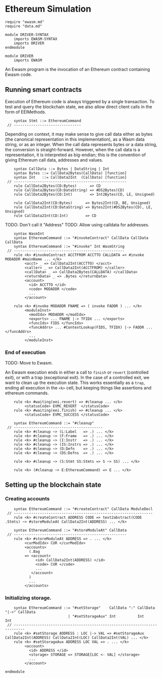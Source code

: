 Ethereum Simulation
===================

```k
require "ewasm.md"
require "data.md"

module DRIVER-SYNTAX
    imports EWASM-SYNTAX
    imports DRIVER
endmodule

module DRIVER
    imports EWASM
```

An Ewasm program is the invocation of an Ethereum contract containing Ewasm code.

Running smart contracts
-----------------------

Execution of Ethereum code is always triggered by a single transaction.
To test and query the blockchain state, we also allow direct client calls in the form of EEIMethods.

```k
    syntax Stmt ::= EthereumCommand
 // -------------------------------
```

Depending on context, it may make sense to give call data either as bytes (the canonical representation in this implementation), as a Wasm data string, or as an integer.
When the call data represents bytes or a data string, the conversion is straight-forward.
However, when the call data is a representation, it is interpreted as big-endian; this is the convention of giving Ethereum call data, addresses and values.

```k
    syntax CallData ::= Bytes | DataString | Int
    syntax Bytes ::= CallData2Bytes(CallData) [function]
    syntax Int   ::= CallData2Int  (CallData) [function]
 // ----------------------------------------------------
    rule CallData2Bytes(CD:Bytes)      => CD
    rule CallData2Bytes(CD:DataString) => #DS2Bytes(CD)
    rule CallData2Bytes(CD:Int)        => Int2Bytes(CD, LE, Unsigned)

    rule CallData2Int(CD:Bytes)      => Bytes2Int(CD, BE, Unsigned)
    rule CallData2Int(CD:DataString) => Bytes2Int(#DS2Bytes(CD), LE, Unsigned)
    rule CallData2Int(CD:Int)        => CD
```

TODO: Don't call it "Address"
TODO: Allow using calldata for addresses.

```k
    syntax WasmInt
    syntax EthereumCommand ::= "#invokeContract" CallData CallData CallData
    syntax EthereumCommand ::= "#invoke" Int WasmString
 // ---------------------------------------------------
    rule <k> #invokeContract ACCTFROM ACCTTO CALLDATA => #invoke MODADDR #mainName ... </k>
         <acct> _ => CallData2Int(ACCTTO) </acct>
         <caller> _ => CallData2Int(ACCTFROM) </caller>
         <callData> _ => CallData2Bytes(CALLDATA) </callData>
         <returnData> _ => .Bytes </returnData>
         <account>
           <id> ACCTTO </id>
           <code> MODADDR </code>
           ...
         </account>

    rule <k> #invoke MODADDR FNAME => ( invoke FADDR ) ... </k>
         <moduleInst>
           <modIdx> MODADDR </modIdx>
           <exports> ... FNAME |-> TFIDX ... </exports>
           <funcIds> FIDS </funcIds>
           <funcAddrs> ... #ContextLookup(FIDS, TFIDX) |-> FADDR ... </funcAddrs>
           ...
         </moduleInst>
```

### End of execution

TODO: Move to Ewasm.

An Ewasm execution ends in either a call to `finish` or `revert` (controlled exit), or with a trap (exceptional exit).
In the case of a controlled exit, we want to clean up the execution state.
This works essentially as a `trap`, ending all execution in the `<k>` cell, but keeping things like assertions and ethereum commands.

```k
    rule <k> #waiting(eei.revert) => #cleanup ... </k>
         <statusCode> EVMC_REVERT  </statusCode>
    rule <k> #waiting(eei.finish) => #cleanup ... </k>
         <statusCode> EVMC_SUCCESS </statusCode>

    syntax EthereumCommand ::= "#cleanup"
 // -----------------------------------------
    rule <k> #cleanup ~> (L:Label   => .) ... </k>
    rule <k> #cleanup ~> (F:Frame   => .) ... </k>
    rule <k> #cleanup ~> (I:Instr   => .) ... </k>
    rule <k> #cleanup ~> (IS:Instrs => .) ... </k>
    rule <k> #cleanup ~> (D:Defn    => .) ... </k>
    rule <k> #cleanup ~> (DS:Defns  => .) ... </k>

    rule <k> #cleanup ~> (S:Stmt SS:Stmts => S ~> SS) ... </k>

    rule <k> (#cleanup ~> E:EthereumCommand) => E ... </k>
```

Setting up the blockchain state
-------------------------------

### Creating accounts

```k
    syntax EthereumCommand ::= "#createContract" CallData ModuleDecl
 // ----------------------------------------------------------------
    rule <k> #createContract ADDRESS CODE => text2abstract(CODE .Stmts) ~> #storeModuleAt CallData2Int(ADDRESS) ... </k>

    syntax EthereumCommand ::= "#storeModuleAt" CallData
 // ----------------------------------------------------
    rule <k> #storeModuleAt ADDRESS => . ... </k>
         <curModIdx> CUR </curModIdx>
         <accounts>
           (.Bag
         => <account>
              <id> CallData2Int(ADDRESS) </id>
              <code> CUR </code>
              ...
            </account>
           )
           ...
         </accounts>
```

### Initializing storage.

```k
    syntax EthereumCommand ::= "#setStorage"    CallData ":" CallData "|->" CallData
                             | "#setStorageAux" Int          Int            Int
 // ---------------------------------------------------------------------------
    rule <k> #setStorage ADDRESS : LOC |-> VAL => #setStorageAux CallData2Int(ADDRESS) CallData2Int(LOC) CallData2Int(VAL) ... </k>
    rule <k> #setStorageAux ADDRESS LOC VAL => . ... </k>
         <account>
           <id> ADDRESS </id>
           <storage> STORAGE => STORAGE[LOC <- VAL] </storage>
           ...
         </account>

```

```k
endmodule
```
